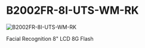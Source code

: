 # B2002FR-8I-UTS-WM-RK
![B2002FR-8I-UTS-WM-RK](https://user-images.githubusercontent.com/4562957/137885587-82ddb4ec-7557-4d02-bdd2-f7d995bd628f.JPG)

Facial Recognition 8" LCD 8G Flash
